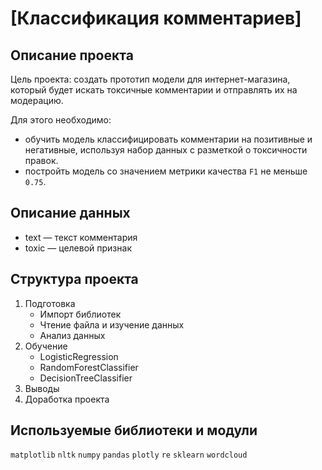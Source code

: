 # [Классификация комментариев]
## Описание проекта

Цель проекта: создать прототип модели для интернет-магазина, который будет искать токсичные комментарии и отправлять их на модерацию.

Для этого необходимо:

- oбучить модель классифицировать комментарии на позитивные и негативные, используя набор данных с разметкой о токсичности правок.
- постройть модель со значением метрики качества `F1` не меньше `0.75`.


## Описание данных

- text — текст комментария
- toxic — целевой признак

## Структура проекта

1. Подготовка
	- Импорт библиотек
	- Чтение файла и изучение данных
	- Анализ данных
2. Обучение
	- LogisticRegression
	- RandomForestClassifier
	- DecisionTreeClassifier
3. Выводы
4. Доработка проекта

## Используемые библиотеки и модули
`matplotlib` `nltk` `numpy` `pandas` `plotly` `re` `sklearn` `wordcloud` 
